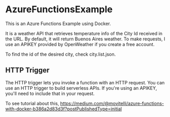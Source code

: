 # AzureFunctionsExample

This is an Azure Functions Example using Docker. 

It is a weather API that retrieves temperature info of the City Id received in the URL. By default, it will return Buenos Aires weather.
To make requests, I use an APIKEY provided by OpenWeather if you create a free account.

To find the id of the desired city, check city.list.json.

## HTTP Trigger

The HTTP trigger lets you invoke a function with an HTTP request. 
You can use an HTTP trigger to build serverless APIs.
If you're using an APIKEY, you'll need to include that in your request.

To see tutorial about this, https://medium.com/@movitelli/azure-functions-with-docker-b386a2d83d3f?postPublishedType=initial
